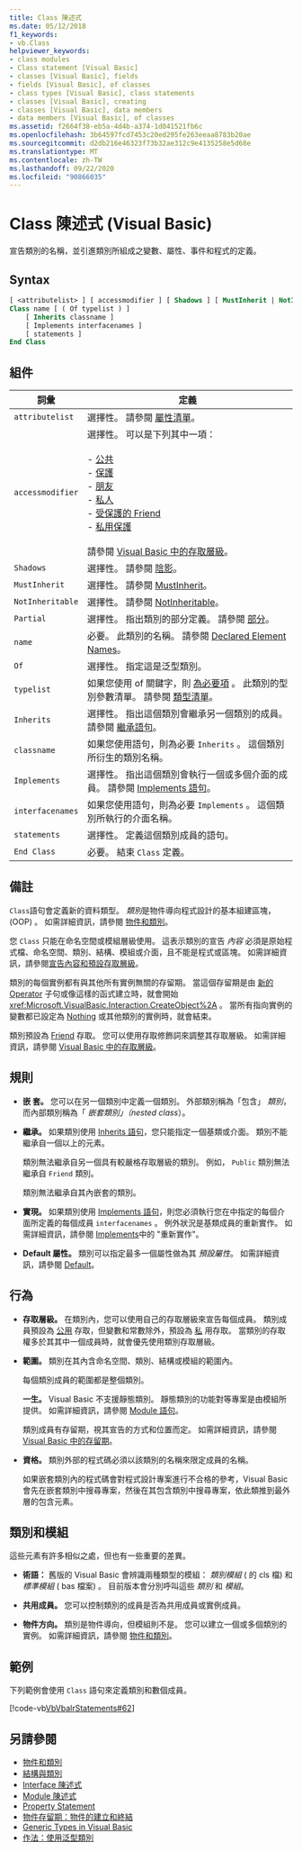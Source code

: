 ```yaml
---
title: Class 陳述式
ms.date: 05/12/2018
f1_keywords:
- vb.Class
helpviewer_keywords:
- class modules
- Class statement [Visual Basic]
- classes [Visual Basic], fields
- fields [Visual Basic], of classes
- class types [Visual Basic], class statements
- classes [Visual Basic], creating
- classes [Visual Basic], data members
- data members [Visual Basic], of classes
ms.assetid: f2664f38-eb5a-4d4b-a374-1d041521fb6c
ms.openlocfilehash: 3b64597fcd7453c20ed295fe263eeaa8783b20ae
ms.sourcegitcommit: d2db216e46323f73b32ae312c9e4135258e5d68e
ms.translationtype: MT
ms.contentlocale: zh-TW
ms.lasthandoff: 09/22/2020
ms.locfileid: "90866035"
---
```

# <a name="class-statement-visual-basic"></a>Class 陳述式 (Visual Basic)

宣告類別的名稱，並引進類別所組成之變數、屬性、事件和程式的定義。  
  
## <a name="syntax"></a>Syntax  
  
```vb  
[ <attributelist> ] [ accessmodifier ] [ Shadows ] [ MustInherit | NotInheritable ] [ Partial ] _  
Class name [ ( Of typelist ) ]  
    [ Inherits classname ]  
    [ Implements interfacenames ]  
    [ statements ]  
End Class  
```  
  
## <a name="parts"></a>組件  
  
|詞彙|定義|  
|---|---|  
|`attributelist`|選擇性。 請參閱 [屬性清單](attribute-list.md)。|  
|`accessmodifier`|選擇性。 可以是下列其中一項：<br /><br /> -   [公共](../modifiers/public.md)<br />-   [保護](../modifiers/protected.md)<br />-   [朋友](../modifiers/friend.md)<br />-   [私人](../modifiers/private.md)<br />-   [受保護的 Friend](../modifiers/protected-friend.md)<br />- [私用保護](../modifiers/private-protected.md)<br/><br/> 請參閱 [Visual Basic 中的存取層級](../../programming-guide/language-features/declared-elements/access-levels.md)。|  
|`Shadows`|選擇性。 請參閱 [陰影](../modifiers/shadows.md)。|  
|`MustInherit`|選擇性。 請參閱 [MustInherit](../modifiers/mustinherit.md)。|  
|`NotInheritable`|選擇性。 請參閱 [NotInheritable](../modifiers/notinheritable.md)。|  
|`Partial`|選擇性。 指出類別的部分定義。 請參閱 [部分](../modifiers/partial.md)。|  
|`name`|必要。 此類別的名稱。 請參閱 [Declared Element Names](../../programming-guide/language-features/declared-elements/declared-element-names.md)。|  
|`Of`|選擇性。 指定這是泛型類別。|  
|`typelist`|如果您使用 of 關鍵字，則 [為必要項](of-clause.md) 。 此類別的型別參數清單。 請參閱 [類型清單](type-list.md)。|  
|`Inherits`|選擇性。 指出這個類別會繼承另一個類別的成員。 請參閱 [繼承語句](inherits-statement.md)。|  
|`classname`|如果您使用語句，則為必要 `Inherits` 。 這個類別所衍生的類別名稱。|  
|`Implements`|選擇性。 指出這個類別會執行一個或多個介面的成員。 請參閱 [Implements 語句](implements-statement.md)。|  
|`interfacenames`|如果您使用語句，則為必要 `Implements` 。 這個類別所執行的介面名稱。|  
|`statements`|選擇性。 定義這個類別成員的語句。|  
|`End Class`|必要。 結束 `Class` 定義。|  
  
## <a name="remarks"></a>備註  

 `Class`語句會定義新的資料類型。 *類別*是物件導向程式設計的基本組建區塊， (OOP) 。 如需詳細資訊，請參閱 [物件和類別](../../programming-guide/language-features/objects-and-classes/index.md)。  
  
 您 `Class` 只能在命名空間或模組層級使用。 這表示類別的宣告 *內容* 必須是原始程式檔、命名空間、類別、結構、模組或介面，且不能是程式或區塊。 如需詳細資訊，請參閱[宣告內容和預設存取層級](declaration-contexts-and-default-access-levels.md)。  
  
 類別的每個實例都有與其他所有實例無關的存留期。 當這個存留期是由 [新的 Operator](../operators/new-operator.md) 子句或像這樣的函式建立時，就會開始 <xref:Microsoft.VisualBasic.Interaction.CreateObject%2A> 。 當所有指向實例的變數都已設定為 [Nothing](../nothing.md) 或其他類別的實例時，就會結束。  
  
 類別預設為 [Friend](../modifiers/friend.md) 存取。 您可以使用存取修飾詞來調整其存取層級。 如需詳細資訊，請參閱 [Visual Basic 中的存取層級](../../programming-guide/language-features/declared-elements/access-levels.md)。  
  
## <a name="rules"></a>規則  
  
- **嵌 套。** 您可以在另一個類別中定義一個類別。 外部類別稱為「包含」 *類別*，而內部類別稱為「 *嵌套類別」（nested class*）。  
  
- **繼承。** 如果類別使用 [Inherits 語句](inherits-statement.md)，您只能指定一個基類或介面。 類別不能繼承自一個以上的元素。  
  
     類別無法繼承自另一個具有較嚴格存取層級的類別。 例如， `Public` 類別無法繼承自 `Friend` 類別。  
  
     類別無法繼承自其內嵌套的類別。  
  
- **實現。** 如果類別使用 [Implements 語句](implements-statement.md)，則您必須執行您在中指定的每個介面所定義的每個成員 `interfacenames` 。 例外狀況是基類成員的重新實作。 如需詳細資訊，請參閱 [Implements](implements-clause.md)中的 "重新實作"。  
  
- **Default 屬性。** 類別可以指定最多一個屬性做為其 *預設屬性*。 如需詳細資訊，請參閱 [Default](../modifiers/default.md)。  
  
## <a name="behavior"></a>行為  
  
- **存取層級。** 在類別內，您可以使用自己的存取層級來宣告每個成員。 類別成員預設為 [公用](../modifiers/public.md) 存取，但變數和常數除外，預設為 [私](../modifiers/private.md) 用存取。 當類別的存取權多於其其中一個成員時，就會優先使用類別存取層級。  
  
- **範圍。** 類別在其內含命名空間、類別、結構或模組的範圍內。  
  
     每個類別成員的範圍都是整個類別。  
  
     **一生。** Visual Basic 不支援靜態類別。 靜態類別的功能對等專案是由模組所提供。 如需詳細資訊，請參閱 [Module 語句](module-statement.md)。  
  
     類別成員有存留期，視其宣告的方式和位置而定。 如需詳細資訊，請參閱 [Visual Basic 中的存留期](../../programming-guide/language-features/declared-elements/lifetime.md)。  
  
- **資格。** 類別外部的程式碼必須以該類別的名稱來限定成員的名稱。  
  
     如果嵌套類別內的程式碼會對程式設計專案進行不合格的參考，Visual Basic 會先在嵌套類別中搜尋專案，然後在其包含類別中搜尋專案，依此類推到最外層的包含元素。  
  
## <a name="classes-and-modules"></a>類別和模組  

 這些元素有許多相似之處，但也有一些重要的差異。  
  
- **術語：** 舊版的 Visual Basic 會辨識兩種類型的模組： *類別模組* ( 的 cls 檔) 和 *標準模組* ( bas 檔案) 。 目前版本會分別呼叫這些 *類別* 和 *模組*。  
  
- **共用成員。** 您可以控制類別的成員是否為共用成員或實例成員。  
  
- **物件方向。** 類別是物件導向，但模組則不是。 您可以建立一個或多個類別的實例。 如需詳細資訊，請參閱 [物件和類別](../../programming-guide/language-features/objects-and-classes/index.md)。  
  
## <a name="example"></a>範例  

 下列範例會使用 `Class` 語句來定義類別和數個成員。  
  
 [!code-vb[VbVbalrStatements#62](~/samples/snippets/visualbasic/VS_Snippets_VBCSharp/VbVbalrStatements/VB/Class1.vb#62)]  
  
## <a name="see-also"></a>另請參閱

- [物件和類別](../../programming-guide/language-features/objects-and-classes/index.md)
- [結構與類別](../../programming-guide/language-features/data-types/structures-and-classes.md)
- [Interface 陳述式](interface-statement.md)
- [Module 陳述式](module-statement.md)
- [Property Statement](property-statement.md)
- [物件存留期：物件的建立和終結](../../programming-guide/language-features/objects-and-classes/object-lifetime-how-objects-are-created-and-destroyed.md)
- [Generic Types in Visual Basic](../../programming-guide/language-features/data-types/generic-types.md)
- [作法：使用泛型類別](../../programming-guide/language-features/data-types/how-to-use-a-generic-class.md)
